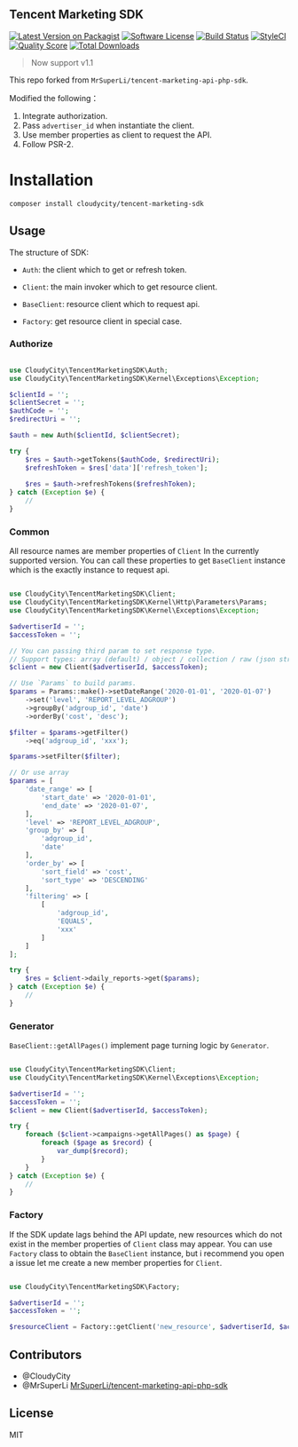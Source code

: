## Tencent Marketing SDK

[![Latest Version on Packagist][ico-version]][link-packagist]
[![Software License][ico-license]](LICENSE.md)
[![Build Status][ico-travis]][link-travis]
[![StyleCI][ico-styleci]][link-styleci]
[![Quality Score][ico-code-quality]][link-code-quality]
[![Total Downloads][ico-downloads]][link-downloads]

> Now support v1.1

This repo forked from `MrSuperLi/tencent-marketing-api-php-sdk`. 

Modified the following：
1. Integrate authorization.
2. Pass `advertiser_id` when instantiate the client.
3. Use member properties as client to request the API.
4. Follow PSR-2.

# Installation

`composer install cloudycity/tencent-marketing-sdk`

## Usage

The structure of SDK:

- `Auth`: the client which to get or refresh token.

- `Client`: the main invoker which to get resource client.

- `BaseClient`: resource client which to request api.

- `Factory`: get resource client in special case.

### Authorize

```php

use CloudyCity\TencentMarketingSDK\Auth;
use CloudyCity\TencentMarketingSDK\Kernel\Exceptions\Exception;

$clientId = '';
$clientSecret = '';
$authCode = '';
$redirectUri = '';

$auth = new Auth($clientId, $clientSecret);

try {
    $res = $auth->getTokens($authCode, $redirectUri);
    $refreshToken = $res['data']['refresh_token'];
    
    $res = $auth->refreshTokens($refreshToken);
} catch (Exception $e) {
    //
}
```

### Common

All resource names are member properties of `Client` In the currently supported version.
You can call these properties to get `BaseClient` instance which is the exactly instance to request api.

```php

use CloudyCity\TencentMarketingSDK\Client;
use CloudyCity\TencentMarketingSDK\Kernel\Http\Parameters\Params;
use CloudyCity\TencentMarketingSDK\Kernel\Exceptions\Exception;

$advertiserId = '';
$accessToken = '';

// You can passing third param to set response type.
// Support types: array (default) / object / collection / raw (json string) 
$client = new Client($advertiserId, $accessToken);

// Use `Params` to build params.
$params = Params::make()->setDateRange('2020-01-01', '2020-01-07')
    ->set('level', 'REPORT_LEVEL_ADGROUP')
    ->groupBy('adgroup_id', 'date')
    ->orderBy('cost', 'desc');

$filter = $params->getFilter()
    ->eq('adgroup_id', 'xxx');

$params->setFilter($filter);

// Or use array
$params = [
    'date_range' => [
        'start_date' => '2020-01-01',
        'end_date' => '2020-01-07',
    ],
    'level' => 'REPORT_LEVEL_ADGROUP',
    'group_by' => [
        'adgroup_id', 
        'date'
    ],
    'order_by' => [
        'sort_field' => 'cost', 
        'sort_type' => 'DESCENDING'
    ],
    'filtering' => [
        [
            'adgroup_id',
            'EQUALS',
            'xxx'
        ]
    ]
];

try {
    $res = $client->daily_reports->get($params);
} catch (Exception $e) {
    //
}
```

### Generator

`BaseClient::getAllPages()` implement page turning logic by `Generator`.

```php

use CloudyCity\TencentMarketingSDK\Client;
use CloudyCity\TencentMarketingSDK\Kernel\Exceptions\Exception;

$advertiserId = '';
$accessToken = '';
$client = new Client($advertiserId, $accessToken);

try {
    foreach ($client->campaigns->getAllPages() as $page) {
        foreach ($page as $record) {
            var_dump($record);
        }
    }
} catch (Exception $e) {
    //
}
```

### Factory

If the SDK update lags behind the API update, new resources which do not exist in the member properties of `Client` class may appear. 
You can use `Factory` class to obtain the `BaseClient` instance, but i recommend you open a issue let me create a new member properties for `Client`.

```php

use CloudyCity\TencentMarketingSDK\Factory;

$advertiserId = '';
$accessToken = '';

$resourceClient = Factory::getClient('new_resource', $advertiserId, $accessToken);
```

## Contributors
- @CloudyCity
- @MrSuperLi [MrSuperLi/tencent-marketing-api-php-sdk](https://github.com/MrSuperLi/tencent-marketing-api-php-sdk)


## License
MIT


[ico-version]: https://img.shields.io/packagist/v/cloudycity/tencent-marketing-sdk.svg?style=flat-square
[ico-license]: https://img.shields.io/badge/license-MIT-brightgreen.svg?style=flat-square
[ico-travis]: https://img.shields.io/travis/cloudycity/tencent-marketing-sdk/master.svg?style=flat-square
[ico-code-coverage]: https://img.shields.io/scrutinizer/coverage/g/cloudycity/tencent-marketing-sdk.svg?style=flat-square
[ico-styleci]: https://styleci.io/repos/244580741/shield?branch=master
[ico-code-quality]: https://img.shields.io/scrutinizer/g/cloudycity/tencent-marketing-sdk.svg?style=flat-square
[ico-downloads]: https://img.shields.io/packagist/dt/cloudycity/tencent-marketing-sdk.svg?style=flat-square

[link-packagist]: https://packagist.org/packages/cloudycity/tencent-marketing-sdk
[link-travis]: https://travis-ci.org/cloudycity/tencent-marketing-sdk
[link-code-coverage]: https://scrutinizer-ci.com/g/cloudycity/tencent-marketing-sdk/code-structure
[link-styleci]: https://styleci.io/repos/244580741
[link-code-quality]: https://scrutinizer-ci.com/g/cloudycity/tencent-marketing-sdk
[link-downloads]: https://packagist.org/cloudycity/tencent-marketing-sdk
[link-author]: https://github.com/cloudycity